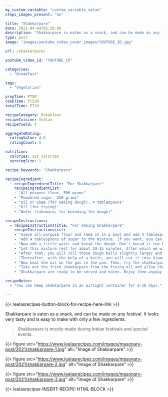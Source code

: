 ```yaml
---
my_custom_variable: "custom_variable_value"
steps_images_present: "no"

title: "Shakkarpare"
date: 2021-04-04T02:28:08
description: "Shakkarpare is eaten as a snack, and can be made on any festival. It looks very tasty and is easy to make with only a few ingredients."
type: post
image: "images/youtube_video_cover_images/YOUTUBE_ID.jpg"

url: /shakkarpare/

youtube_video_id: "YOUTUBE_ID"

categories: 
  - "Breakfast"

tags:
  - "Vegetarian"

prepTime: PT5M
cookTime: PT55M
totalTime: PT1H

recipeCategory: Breakfast
recipeCuisine: Indian
recipeYield: 4

aggregateRating:
  ratingValue: 4.8
  ratingCount: 5

nutrition:
  calories: xyz calories
  servingSize: 1

recipe_keywords: "Shakkarpare"

recipeIngredient:
  - recipeIngredientTitle: "For Shakkarpare"
    recipeIngredientList:
    - "All purpose flour, 500 grams" 
    - "Powdered sugar, 250 grams" 
    - "Oil or Ghee (for making dough), 4 tablespoons" 
    - "Oil (for frying)" 
    - "Water (lukewarm, for kneading the dough)" 

recipeInstructions:
  - recipeInstructionsTitle: "For making Shakkarpare"
    recipeInstructionsList:
    - "Sieve all-purpose flour and take it in a bowl and add 4 tablespoons of oil or ghee to it." 
    - "Add 4 tablespoons of sugar to the mixture. If you want, you can also use sugar water to knead the flour." 
    - "Now add a little water and knead the dough. Don’t knead it too hard or too soft." 
    - "Let this mixture rest for about 10-15 minutes. After which we will divide it into balls." 
    - "After that, you will roll those dough balls slightly larger and thicker than the roti." 
    - "Thereafter, with the help of a knife, you will cut it into diamond or square shapes, and let it dry for 10-15 minutes." 
    - "Now heat the oil on the gas in the pan. Then, fry the shakkarpare diamonds on low flame till it becomes golden." 
    - "Take out the fried shakkarpare from the frying oil and allow them to cool." 
    - "Shakkarpare are ready to be served and eaten. Enjoy them anyday or during specific festivals." 

recipeNotes:
  - "You can keep Shakkarpare in an airtight container for 8-10 days." 

---
```


{{< leelasrecipes-button-block-for-recipe-here-link >}}

Shakkarpare is eaten as a snack, and can be made on any festival. It looks very tasty and is easy to make with only a few ingredients.

> Shakkarpare is mostly made during Indian festivals and special events. 

{{< figure src="https://www.leelasrecipes.com/images/masonary-post/2021/shakkarpare-1.jpg" alt="Image of Shakkarpare" >}}

{{< figure src="https://www.leelasrecipes.com/images/masonary-post/2021/shakkarpare-2.jpg" alt="Image of Shakkarpare" >}}

{{< figure src="https://www.leelasrecipes.com/images/masonary-post/2021/shakkarpare-3.jpg" alt="Image of Shakkarpare" >}}

{{< leelasrecipes-INSERT-RECIPE-HTML-BLOCK >}}

